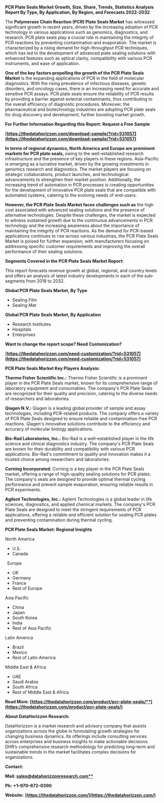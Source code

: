 ﻿**PCR Plate Seals Market Growth, Size, Share, Trends, Statistics Analysis Report By Type, By Application, By Region, and Forecasts 2022-2032**

The **Polymerase Chain Reaction (PCR) Plate Seals Market** has witnessed significant growth in recent years, driven by the increasing adoption of PCR technology in various applications such as genomics, diagnostics, and research. PCR plate seals play a crucial role in maintaining the integrity of PCR reactions by preventing contamination and evaporation. The market is characterized by a rising demand for high-throughput PCR techniques, which has led to the development of advanced plate sealing solutions with enhanced features such as optical clarity, compatibility with various PCR instruments, and ease of application.

**One of the key factors propelling the growth of the PCR Plate Seals Market** is the expanding applications of PCR in the field of molecular diagnostics. With the rising prevalence of infectious diseases, genetic disorders, and oncology cases, there is an increasing need for accurate and sensitive PCR assays. PCR plate seals ensure the reliability of PCR results by providing a barrier against external contaminants, thus contributing to the overall efficiency of diagnostic procedures. Moreover, the pharmaceutical and biotechnology industries are adopting PCR plate seals for drug discovery and development, further boosting market growth.

**For Further Information Regarding this Report: Request a Free Sample**	

[**https://thedatahorizzon.com/download-sample/?rid=531057](https://thedatahorizzon.com/download-sample/?rid=531057)** 

**In terms of regional dynamics, North America and Europe are prominent markets for PCR plate seals,** owing to the well-established research infrastructure and the presence of key players in these regions. Asia-Pacific is emerging as a lucrative market, driven by the growing investments in genomics research and diagnostics. The market players are focusing on strategic collaborations, product launches, and technological advancements to strengthen their market position. Additionally, the increasing trend of automation in PCR processes is creating opportunities for the development of innovative PCR plate seals that are compatible with automated systems, catering to the evolving needs of end-users.

**However, the PCR Plate Seals Market faces challenges such as** the high cost associated with advanced sealing solutions and the presence of alternative technologies. Despite these challenges, the market is expected to witness sustained growth due to the continuous advancements in PCR technology and the increasing awareness about the importance of maintaining the integrity of PCR reactions. As the demand for PCR-based applications continues to rise across various industries, the PCR Plate Seals Market is poised for further expansion, with manufacturers focusing on addressing specific customer requirements and improving the overall performance of their sealing solutions.

**Segments Covered in the PCR Plate Seals Market Report:**

This report forecasts revenue growth at global, regional, and country levels and offers an analysis of latest industry developments in each of the sub-segments from 2018 to 2032.

**Global PCR Plate Seals Market, By Type**

- Sealing Film
- Sealing Mat

**Global PCR Plate Seals Market, By Application**

- Research Institutes
- Hospitals
- Enterprises

**Want to change the report scope? Need Customization?**

[**https://thedatahorizzon.com/need-customization/?rid=531057](https://thedatahorizzon.com/need-customization/?rid=531057)** 

**PCR Plate Seals Market Key Players Analysis:** 

**Thermo Fisher Scientific Inc.:** Thermo Fisher Scientific is a prominent player in the PCR Plate Seals market, known for its comprehensive range of laboratory equipment and consumables. The company's PCR Plate Seals are recognized for their quality and precision, catering to the diverse needs of researchers and laboratories.

**Qiagen N.V.:** Qiagen is a leading global provider of sample and assay technologies, including PCR-related products. The company offers a variety of PCR Plate Seals designed to ensure reliable and contamination-free PCR reactions. Qiagen's innovative solutions contribute to the efficiency and accuracy of molecular biology applications.

**Bio-Rad Laboratories, Inc.:** Bio-Rad is a well-established player in the life science and clinical diagnostics industry. The company's PCR Plate Seals are known for their durability and compatibility with various PCR applications. Bio-Rad's commitment to quality and innovation makes it a trusted choice among researchers and laboratories.

**Corning Incorporated**: Corning is a key player in the PCR Plate Seals market, offering a range of high-quality sealing solutions for PCR plates. The company's seals are designed to provide optimal thermal cycling performance and prevent sample evaporation, ensuring reliable results in PCR experiments.

**Agilent Technologies, Inc.:** Agilent Technologies is a global leader in life sciences, diagnostics, and applied chemical markets. The company's PCR Plate Seals are designed to meet the stringent requirements of PCR applications, offering a reliable and efficient solution for sealing PCR plates and preventing contamination during thermal cycling.

**PCR Plate Seals Market: Regional Insights**

North America

- U.S.
- Canada

` `Europe

- UK
- Germany
- France
- Rest of Europe

Asia Pacific

- China
- Japan
- South Korea
- India
- Rest of Asia Pacific

Latin America

- Brazil
- Mexico
- Rest of Latin America

Middle East & Africa

- UAE
- Saudi Arabia
- South Africa
- Rest of Middle East & Africa

**Read More: [https://thedatahorizzon.com/product/pcr-plate-seals/**](https://thedatahorizzon.com/product/pcr-plate-seals/)** 

**About DataHorizzon Research:**

DataHorizzon is a market research and advisory company that assists organizations across the globe in formulating growth strategies for changing business dynamics. Its offerings include consulting services across enterprises and business insights to make actionable decisions. DHR’s comprehensive research methodology for predicting long-term and sustainable trends in the market facilitates complex decisions for organizations.

**Contact:**

**Mail: [sales@datahorizzonresearch.com**](mailto:sales@datahorizzonresearch.com)**

**Ph:** **+1–970–672–0390**

**Website:** [**https://thedatahorizzon.com/](https://thedatahorizzon.com/)** 

